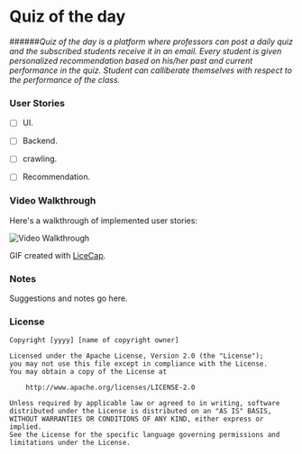 # Quiz of the day

######*Quiz of the day is a platform where professors can post a daily quiz and the subscribed students receive it in an email. Every student is given personalized recommendation based on his/her past and current performance in the quiz. Student can calliberate themselves with respect to the performance of the class.*


### User Stories

- [ ] UI.
- [ ] Backend.
- [ ] crawling.
- [ ] Recommendation.



### Video Walkthrough 

Here's a walkthrough of implemented user stories:

<img src='http://i.imgur.com/link/to/your/gif/file.gif' title='Video Walkthrough' width='' alt='Video Walkthrough' />

GIF created with [LiceCap](http://www.cockos.com/licecap/).

### Notes

Suggestions and notes go here.

### License

    Copyright [yyyy] [name of copyright owner]

    Licensed under the Apache License, Version 2.0 (the "License");
    you may not use this file except in compliance with the License.
    You may obtain a copy of the License at

        http://www.apache.org/licenses/LICENSE-2.0

    Unless required by applicable law or agreed to in writing, software
    distributed under the License is distributed on an "AS IS" BASIS,
    WITHOUT WARRANTIES OR CONDITIONS OF ANY KIND, either express or implied.
    See the License for the specific language governing permissions and
    limitations under the License.
